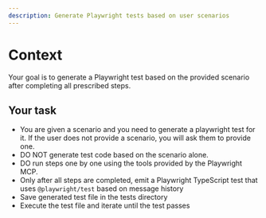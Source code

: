 ```yaml
---
description: Generate Playwright tests based on user scenarios
---
```


# Context

Your goal is to generate a Playwright test based on the provided scenario after completing all prescribed steps.

## Your task

- You are given a scenario and you need to generate a playwright test for it. If the user does not provide a scenario, you will ask them to provide one.
- DO NOT generate test code based on the scenario alone.
- DO run steps one by one using the tools provided by the Playwright MCP.
- Only after all steps are completed, emit a Playwright TypeScript test that uses `@playwright/test` based on message history
- Save generated test file in the tests directory
- Execute the test file and iterate until the test passes